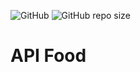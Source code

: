 ![GitHub](https://img.shields.io/github/license/marcelofilipov/filipov-food-api)
![GitHub repo size](https://img.shields.io/github/repo-size/marcelofilipov/filipov-food-api)

# API Food